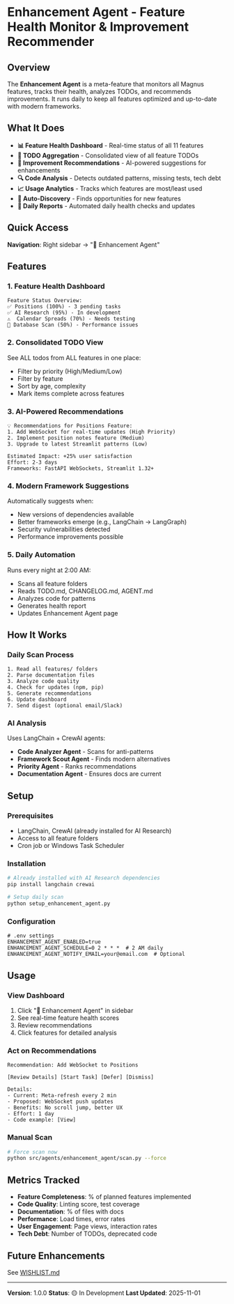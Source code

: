 # Enhancement Agent - Feature Health Monitor & Improvement Recommender

## Overview

The **Enhancement Agent** is a meta-feature that monitors all Magnus features, tracks their health, analyzes TODOs, and recommends improvements. It runs daily to keep all features optimized and up-to-date with modern frameworks.

## What It Does

- **📊 Feature Health Dashboard** - Real-time status of all 11 features
- **📝 TODO Aggregation** - Consolidated view of all feature TODOs
- **🎯 Improvement Recommendations** - AI-powered suggestions for enhancements
- **🔍 Code Analysis** - Detects outdated patterns, missing tests, tech debt
- **📈 Usage Analytics** - Tracks which features are most/least used
- **🤖 Auto-Discovery** - Finds opportunities for new features
- **📅 Daily Reports** - Automated daily health checks and updates

## Quick Access

**Navigation**: Right sidebar → "🔧 Enhancement Agent"

## Features

### 1. Feature Health Dashboard
```
Feature Status Overview:
✅ Positions (100%) - 3 pending tasks
✅ AI Research (95%) - In development
⚠️  Calendar Spreads (70%) - Needs testing
🔴 Database Scan (50%) - Performance issues
```

### 2. Consolidated TODO View
See ALL todos from ALL features in one place:
- Filter by priority (High/Medium/Low)
- Filter by feature
- Sort by age, complexity
- Mark items complete across features

### 3. AI-Powered Recommendations
```
💡 Recommendations for Positions Feature:
1. Add WebSocket for real-time updates (High Priority)
2. Implement position notes feature (Medium)
3. Upgrade to latest Streamlit patterns (Low)

Estimated Impact: +25% user satisfaction
Effort: 2-3 days
Frameworks: FastAPI WebSockets, Streamlit 1.32+
```

### 4. Modern Framework Suggestions
Automatically suggests when:
- New versions of dependencies available
- Better frameworks emerge (e.g., LangChain → LangGraph)
- Security vulnerabilities detected
- Performance improvements possible

### 5. Daily Automation
Runs every night at 2:00 AM:
- Scans all feature folders
- Reads TODO.md, CHANGELOG.md, AGENT.md
- Analyzes code for patterns
- Generates health report
- Updates Enhancement Agent page

## How It Works

### Daily Scan Process
```
1. Read all features/ folders
2. Parse documentation files
3. Analyze code quality
4. Check for updates (npm, pip)
5. Generate recommendations
6. Update dashboard
7. Send digest (optional email/Slack)
```

### AI Analysis
Uses LangChain + CrewAI agents:
- **Code Analyzer Agent** - Scans for anti-patterns
- **Framework Scout Agent** - Finds modern alternatives
- **Priority Agent** - Ranks recommendations
- **Documentation Agent** - Ensures docs are current

## Setup

### Prerequisites
- LangChain, CrewAI (already installed for AI Research)
- Access to all feature folders
- Cron job or Windows Task Scheduler

### Installation
```bash
# Already installed with AI Research dependencies
pip install langchain crewai

# Setup daily scan
python setup_enhancement_agent.py
```

### Configuration
```env
# .env settings
ENHANCEMENT_AGENT_ENABLED=true
ENHANCEMENT_AGENT_SCHEDULE=0 2 * * *  # 2 AM daily
ENHANCEMENT_AGENT_NOTIFY_EMAIL=your@email.com  # Optional
```

## Usage

### View Dashboard
1. Click "🔧 Enhancement Agent" in sidebar
2. See real-time feature health scores
3. Review recommendations
4. Click features for detailed analysis

### Act on Recommendations
```
Recommendation: Add WebSocket to Positions

[Review Details] [Start Task] [Defer] [Dismiss]

Details:
- Current: Meta-refresh every 2 min
- Proposed: WebSocket push updates
- Benefits: No scroll jump, better UX
- Effort: 1 day
- Code example: [View]
```

### Manual Scan
```bash
# Force scan now
python src/agents/enhancement_agent/scan.py --force
```

## Metrics Tracked

- **Feature Completeness**: % of planned features implemented
- **Code Quality**: Linting score, test coverage
- **Documentation**: % of files with docs
- **Performance**: Load times, error rates
- **User Engagement**: Page views, interaction rates
- **Tech Debt**: Number of TODOs, deprecated code

## Future Enhancements

See [WISHLIST.md](WISHLIST.md)

---

**Version**: 1.0.0
**Status**: 🟡 In Development
**Last Updated**: 2025-11-01
